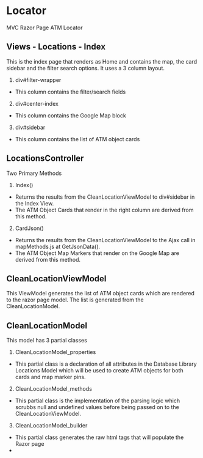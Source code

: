 # Locator
MVC Razor Page ATM Locator

## Views - Locations - Index
This is the index page that renders as Home and contains the  map, the card sidebar and the filter search options. It uses a 3 column layout.
1. div#filter-wrapper
- This column contains the filter/search fields
2. div#center-index
- This column contains the Google Map block
3. div#sidebar
- This column contains the list of ATM object cards

## LocationsController
Two Primary Methods
1. Index()
- Returns the results from the CleanLocationViewModel to div#sidebar in the Index View.
- The ATM Object Cards that render in the right column are derived from this method.
2. CardJson()
- Returns the results from the CleanLocationViewModel to the Ajax call in mapMethods.js at GetJsonData().
- The ATM Object Map Markers that render on the Google Map are derived from this method. 

## CleanLocationViewModel
This ViewModel generates the list of ATM object cards which are rendered to the razor page model. The list is generated from the CleanLocationModel.

## CleanLocationModel
This model has 3 partial classes
1. CleanLocationModel_properties
- This partial class is a declaration of all attributes in the Database Library Locations Model which will be used to create ATM objects for both cards and map marker pins.
2. CleanLocationModel_methods
- This partial class is the implementation of the parsing logic which scrubbs null and undefined values before being passed on to the CleanLocationViewModel.
3. CleanLocationModel_builder
- This partial class generates the raw html tags that will populate the Razor page
-   

